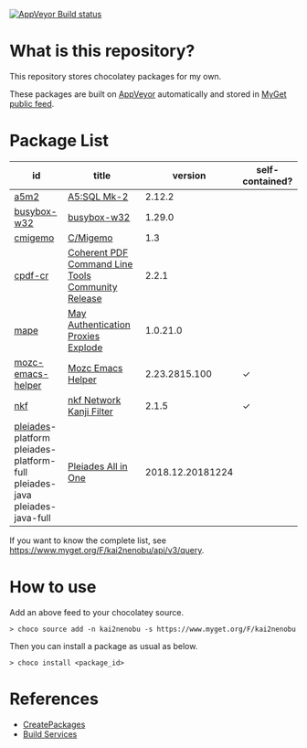[![AppVeyor Build status](https://ci.appveyor.com/api/projects/status/1vv03ri8bujes620/branch/master?svg=true)](https://ci.appveyor.com/project/kai2nenobu/chocolatey-packages/branch/master)

# What is this repository?

This repository stores chocolatey packages for my own.

These packages are built on [AppVeyor](https://www.appveyor.com/) automatically and stored in [MyGet public feed](https://www.myget.org/F/kai2nenobu).

# Package List

| id                                                                                                   | title                                                                                  |          version | self-contained? |
|------------------------------------------------------------------------------------------------------|----------------------------------------------------------------------------------------|------------------|-----------------|
| [a5m2](a5m2)                                                                                         | [A5:SQL Mk-2](http://a5m2.mmatsubara.com/)                                             |           2.12.2 |                 |
| [busybox-w32](busybox-w32)                                                                           | [busybox-w32](https://frippery.org/busybox/)                                           |           1.29.0 |                 |
| [cmigemo](cmigemo)                                                                                   | [C/Migemo](https://github.com/koron/cmigemo)                                           |              1.3 |                 |
| [cpdf-cr](cpdf-cr)                                                                                   | [Coherent PDF Command Line Tools Community Release](http://community.coherentpdf.com/) |            2.2.1 |                 |
| [mape](mape)                                                                                         | [May Authentication Proxies Explode](https://github.com/ipponshimeji/MAPE)             |         1.0.21.0 |                 |
| [mozc-emacs-helper](mozc-emacs-helper)                                                               | [Mozc Emacs Helper](https://github.com/google/mozc/tree/master/src/unix/emacs)         |    2.23.2815.100 | ✓               |
| [nkf](nkf)                                                                                           | [nkf Network Kanji Filter](https://ja.osdn.net/projects/nkf/)                          |            2.1.5 | ✓               |
| [pleiades](pleiades)-platform <br> pleiades-platform-full <br> pleiades-java <br> pleiades-java-full | [Pleiades All in One](http://mergedoc.osdn.jp/)                                        | 2018.12.20181224 |                 |

If you want to know the complete list, see https://www.myget.org/F/kai2nenobu/api/v3/query.

# How to use

Add an above feed to your chocolatey source.

```
> choco source add -n kai2nenobu -s https://www.myget.org/F/kai2nenobu
```

Then you can install a package as usual as below.

```
> choco install <package_id>
```

# References

- [CreatePackages](https://chocolatey.org/docs/create-packages)
- [Build Services](https://docs.myget.org/docs/reference/build-services)
